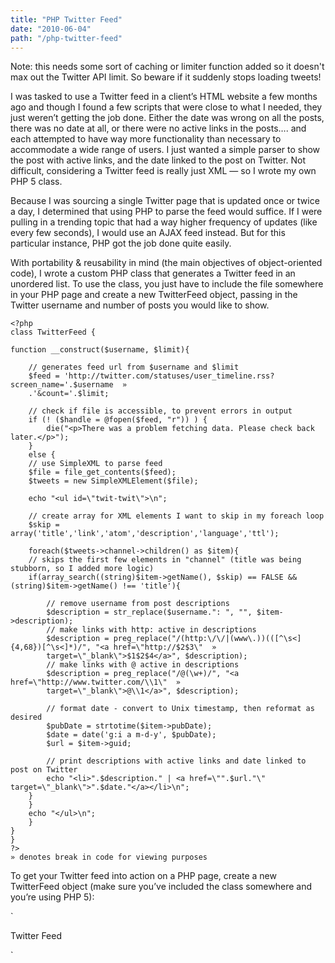 ```yaml
---
title: "PHP Twitter Feed"
date: "2010-06-04"
path: "/php-twitter-feed"
---
```


Note: this needs some sort of caching or limiter function added so it doesn't max out the Twitter API limit. So beware if it suddenly stops loading tweets!

I was tasked to use a Twitter feed in a client’s HTML website a few months ago and though I found a few scripts that were close to what I needed, they just weren’t getting the job done. Either the date was wrong on all the posts, there was no date at all, or there were no active links in the posts…. and each attempted to have way more functionality than necessary to accommodate a wide range of users. I just wanted a simple parser to show the post with active links, and the date linked to the post on Twitter. Not difficult, considering a Twitter feed is really just XML — so I wrote my own PHP 5 class.

Because I was sourcing a single Twitter page that is updated once or twice a day, I determined that using PHP to parse the feed would suffice. If I were pulling in a trending topic that had a way higher frequency of updates (like every few seconds), I would use an AJAX feed instead. But for this particular instance, PHP got the job done quite easily.

With portability & reusability in mind (the main objectives of object-oriented code), I wrote a custom PHP class that generates a Twitter feed in an unordered list. To use the class, you just have to include the file somewhere in your PHP page and create a new TwitterFeed object, passing in the Twitter username and number of posts you would like to show.

```
<?php
class TwitterFeed {
 
function __construct($username, $limit){
 
    // generates feed url from $username and $limit  
    $feed = 'http://twitter.com/statuses/user_timeline.rss?screen_name='.$username  »
    .'&count='.$limit;
 
    // check if file is accessible, to prevent errors in output 
    if (! ($handle = @fopen($feed, "r")) ) {
        die("<p>There was a problem fetching data. Please check back later.</p>");
    }
    else {
    // use SimpleXML to parse feed 
    $file = file_get_contents($feed);
    $tweets = new SimpleXMLElement($file);
 
    echo "<ul id=\"twit-twit\">\n";
 
    // create array for XML elements I want to skip in my foreach loop 
    $skip = array('title','link','atom','description','language','ttl');
 
    foreach($tweets->channel->children() as $item){
	// skips the first few elements in "channel" (title was being stubborn, so I added more logic) 
	if(array_search((string)$item->getName(), $skip) == FALSE && (string)$item->getName() !== 'title'){
 
	    // remove username from post descriptions 
	    $description = str_replace($username.": ", "", $item->description);
	    // make links with http: active in descriptions 
	    $description = preg_replace("/(http:\/\/|(www\.))(([^\s<]{4,68})[^\s<]*)/", "<a href=\"http://$2$3\"  » 
	    target=\"_blank\">$1$2$4</a>", $description);
	    // make links with @ active in descriptions 
	    $description = preg_replace("/@(\w+)/", "<a href=\"http://www.twitter.com/\\1\"  » 
	    target=\"_blank\">@\\1</a>", $description);
 
	    // format date - convert to Unix timestamp, then reformat as desired 
	    $pubDate = strtotime($item->pubDate);
	    $date = date('g:i a m-d-y', $pubDate);
	    $url = $item->guid;
 
	    // print descriptions with active links and date linked to post on Twitter 
	    echo "<li>".$description." | <a href=\"".$url."\" target=\"_blank\">".$date."</a></li>\n";
	}
    }
    echo "</ul>\n";
    }
}
}
?>
» denotes break in code for viewing purposes 

```

To get your Twitter feed into action on a PHP page, create a new TwitterFeed object (make sure you’ve included the class somewhere and you’re using PHP 5):

 
 `<p>Twitter Feed<p>
<?php $twitterfeed = new TwitterFeed('MyTwitterUsername', 5); ?>`
